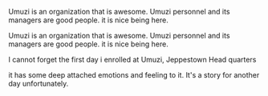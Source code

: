 Umuzi is an organization that is awesome.
Umuzi personnel and its managers are good people.
it is nice being here.


Umuzi is an organization that is awesome.
Umuzi personnel and its managers are good people.
it is nice being here.

I cannot forget the first day i enrolled at Umuzi, Jeppestown Head quarters

it has some deep attached emotions and feeling to it.
It's a story for another day unfortunately. 

